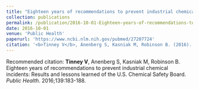 ```yaml
---
title: "Eighteen years of recommendations to prevent industrial chemical incidents: Results and lessons learned of the U.S. Chemical Safety Board"
collection: publications
permalink: /publication/2016-10-01-Eighteen-years-of-recommendations-to-prevent-industrial-chemical-incidents:-Results-and-lessons-learned-of-the-U.S.-Chemical-Safety-Board
date: 2016-10-01
venue: 'Public Health'
paperurl: 'https://www.ncbi.nlm.nih.gov/pubmed/27207724'
citation: '<b>Tinney V</b>, Anenberg S, Kasniak M, Robinson B. (2016). &quot;Eighteen years of recommendations to prevent industrial chemical incidents: Results and lessons learned of the U.S. Chemical Safety Board.&quot; <i>Public Health</i>. 1(3).'
---
```


Recommended citation: **Tinney V**, Anenberg S, Kasniak M, Robinson B. Eighteen years of recommendations to prevent industrial chemical incidents: Results and lessons learned of the U.S. Chemical Safety Board. *Public Health*. 2016;139:183-188.
